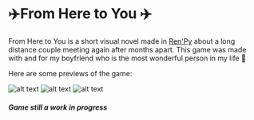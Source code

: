 # ✈️From Here to You ✈️

From Here to You is a short visual novel made in [Ren'Py](https://www.renpy.org) about a long distance couple meeting again after months apart. This game was made with and for my boyfriend who is the most wonderful person in my life 💞

Here are some previews of the game:

![alt text](https://github.com/lovebirdsnest/From-Here-to-You/blob/master/GameImages/1.png "Preview One")
![alt text](https://github.com/lovebirdsnest/From-Here-to-You/blob/master/GameImages/2.png "Preview Two")
![alt text](https://github.com/lovebirdsnest/From-Here-to-You/blob/master/GameImages/3.png "Preview Three")

##### Game still a work in progress
